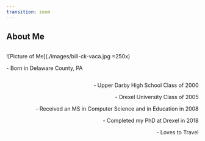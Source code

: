 ```yaml
---
transition: zoom
---
```


## About Me

<section>
  <div style="text-align: left; float: left;">
    <p data-markdown>![Picture of Me](./images/bill-ck-vaca.jpg =250x)
</p>
    <p data-markdown>- Born in Delaware County, PA</p>
  </div>

  <div style="text-align: right; float: right;">
    <p data-markdown>- Upper Darby High School Class of 2000</p>
    <p data-markdown>- Drexel University Class of 2005</p>
    <p data-markdown>- Received an MS in Computer Science and in Education in 2008</p>
    <p data-markdown>- Completed my PhD at Drexel in 2018</p>
    <p data-markdown>- Loves to Travel</p>
  </div>
</section>